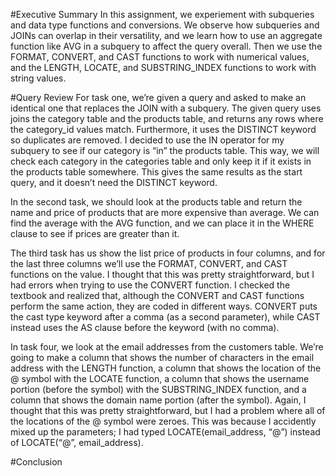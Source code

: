 #Executive Summary
In this assignment, we experiement with subqueries and data type functions and conversions. We observe how subqueries and JOINs can overlap in their versatility, and we learn how to use an aggregate function like AVG in a subquery to affect the query overall. Then we use the FORMAT, CONVERT, and CAST functions to work with numerical values, and the LENGTH, LOCATE, and SUBSTRING_INDEX functions to work with string values.

#Query Review
For task one, we’re given a query and asked to make an identical one that replaces the JOIN with a subquery. The given query uses joins the category table and the products table, and returns any rows where the category_id values match. Furthermore, it uses the DISTINCT keyword so duplicates are removed. I decided to use the IN operator for my subquery to see if our category is “in” the products table. This way, we will check each category in the categories table and only keep it if it exists in the products table somewhere. This gives the same results as the start query, and it doesn’t need the DISTINCT keyword.

In the second task, we should look at the products table and return the name and price of products that are more expensive than average. We can find the average with the AVG function, and we can place it in the WHERE clause to see if prices are greater than it.

The third task has us show the list price of products in four columns, and for the last three columns we’ll use the FORMAT, CONVERT, and CAST functions on the value. I thought that this was pretty straightforward, but I had errors when trying to use the CONVERT function. I checked the textbook and realized that, although the CONVERT and CAST functions perform the same action, they are coded in different ways. CONVERT puts the cast type keyword after a comma (as a second parameter), while CAST instead uses the AS clause before the keyword (with no comma).

In task four, we look at the email addresses from the customers table. We’re going to make a column that shows the number of characters in the email address with the LENGTH function, a column that shows the location of the @ symbol with the LOCATE function, a column that shows the username portion (before the symbol) with the SUBSTRING_INDEX function, and a column that shows the domain name portion (after the symbol). Again, I thought that this was pretty straightforward, but I had a problem where all of the locations of the @ symbol were zeroes. This was because I accidently mixed up the parameters; I had typed LOCATE(email_address, “@”) instead of LOCATE(“@”, email_address).

#Conclusion
